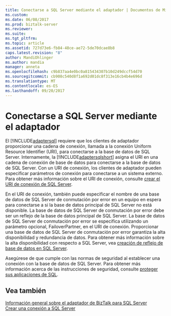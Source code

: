 ```yaml
---
title: Conectarse a SQL Server mediante el adaptador | Documentos de Microsoft
ms.custom: 
ms.date: 06/08/2017
ms.prod: biztalk-server
ms.reviewer: 
ms.suite: 
ms.tgt_pltfrm: 
ms.topic: article
ms.assetid: 727d73e6-fb84-48ce-ae72-5de70dcae8b8
caps.latest.revision: "8"
author: MandiOhlinger
ms.author: mandia
manager: anneta
ms.openlocfilehash: c9b837aa4e0bc0a815434307b10d249dccf54d70
ms.sourcegitcommit: cb908c540d8f1a692d01dc8f313e16cb4b4e696d
ms.translationtype: MT
ms.contentlocale: es-ES
ms.lasthandoff: 09/20/2017
---
```

# <a name="connect-to-sql-server-using-the-adapter"></a>Conectarse a SQL Server mediante el adaptador
El [!INCLUDE[adaptersql](../../includes/adaptersql-md.md)] requiere que los clientes de adaptador proporcionar una cadena de conexión, llamada a la conexión Uniform Resource Identifier (URI), para conectarse a la base de datos de SQL Server. Internamente, la [!INCLUDE[adaptersqlshort](../../includes/adaptersqlshort-md.md)] asigna el URI en una cadena de conexión de base de datos para conectarse a la base de datos de SQL Server. Con un URI de conexión, los clientes de adaptador pueden especificar parámetros de conexión para conectarse a un sistema externo. Para obtener más información sobre el URI de conexión, consulte [crear el URI de conexión de SQL Server](../../adapters-and-accelerators/adapter-sql/create-the-sql-server-connection-uri.md).  
  
 En el URI de conexión, también puede especificar el nombre de una base de datos de SQL Server de conmutación por error en un equipo en espera para conectarse a si la base de datos principal de SQL Server no está disponible. La base de datos de SQL Server de conmutación por error debe ser un reflejo de la base de datos principal de SQL Server. La base de datos de SQL Server de conmutación por error se especifica utilizando un parámetro opcional, FailoverPartner, en el URI de conexión. Proporcionar una base de datos de SQL Server de conmutación por error garantiza la alta disponibilidad y redundancia de datos. Para obtener más información sobre la alta disponibilidad con respecto a SQL Server, vea [creación de reflejo de base de datos en SQL Server](https://msdn.microsoft.com/library/5h52hef8.aspx).
  
 Asegúrese de que cumple con las normas de seguridad al establecer una conexión con la base de datos de SQL Server. Para obtener más información acerca de las instrucciones de seguridad, consulte [proteger sus aplicaciones de SQL](../../adapters-and-accelerators/adapter-sql/secure-your-sql-applications.md).  
  
## <a name="see-also"></a>Vea también  
 [Información general sobre el adaptador de BizTalk para SQL Server](../../adapters-and-accelerators/adapter-sql/overview-of-biztalk-adapter-for-sql-server.md)   
 [Crear una conexión a SQL Server](../../adapters-and-accelerators/adapter-sql/create-a-connection-to-sql-server.md)